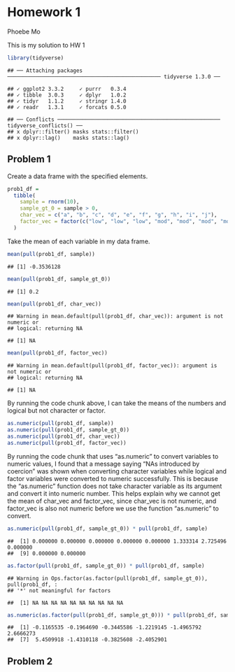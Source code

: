 Homework 1
================
Phoebe Mo

This is my solution to HW 1

``` r
library(tidyverse)
```

    ## ── Attaching packages ───────────────────────────────────────────────── tidyverse 1.3.0 ──

    ## ✓ ggplot2 3.3.2     ✓ purrr   0.3.4
    ## ✓ tibble  3.0.3     ✓ dplyr   1.0.2
    ## ✓ tidyr   1.1.2     ✓ stringr 1.4.0
    ## ✓ readr   1.3.1     ✓ forcats 0.5.0

    ## ── Conflicts ──────────────────────────────────────────────────── tidyverse_conflicts() ──
    ## x dplyr::filter() masks stats::filter()
    ## x dplyr::lag()    masks stats::lag()

## Problem 1

Create a data frame with the specified elements.

``` r
prob1_df =
  tibble(
    sample = rnorm(10),
    sample_gt_0 = sample > 0,
    char_vec = c("a", "b", "c", "d", "e", "f", "g", "h", "i", "j"),
    factor_vec = factor(c("low", "low", "low", "mod", "mod", "mod", "mod", "high", "high", "high"))
  )
```

Take the mean of each variable in my data frame.

``` r
mean(pull(prob1_df, sample))
```

    ## [1] -0.3536128

``` r
mean(pull(prob1_df, sample_gt_0))
```

    ## [1] 0.2

``` r
mean(pull(prob1_df, char_vec))
```

    ## Warning in mean.default(pull(prob1_df, char_vec)): argument is not numeric or
    ## logical: returning NA

    ## [1] NA

``` r
mean(pull(prob1_df, factor_vec))
```

    ## Warning in mean.default(pull(prob1_df, factor_vec)): argument is not numeric or
    ## logical: returning NA

    ## [1] NA

By running the code chunk above, I can take the means of the numbers and
logical but not character or factor.

``` r
as.numeric(pull(prob1_df, sample))
as.numeric(pull(prob1_df, sample_gt_0))
as.numeric(pull(prob1_df, char_vec))
as.numeric(pull(prob1_df, factor_vec))
```

By running the code chunk that uses “as.numeric” to convert variables to
numeric values, I found that a message saying “NAs introduced by
coercion” was shown when converting character variables while logical
and factor variables were converted to numeric successfully. This is
because the “as.numeric” function does not take character variable as
its argument and convert it into numeric number. This helps explain why
we cannot get the mean of char\_vec and factor\_vec, since char\_vec is
not numeric, and factor\_vec is also not numeric before we use the
function “as.numeric” to convert.

``` r
as.numeric(pull(prob1_df, sample_gt_0)) * pull(prob1_df, sample)
```

    ##  [1] 0.000000 0.000000 0.000000 0.000000 0.000000 1.333314 2.725496 0.000000
    ##  [9] 0.000000 0.000000

``` r
as.factor(pull(prob1_df, sample_gt_0)) * pull(prob1_df, sample)
```

    ## Warning in Ops.factor(as.factor(pull(prob1_df, sample_gt_0)), pull(prob1_df, :
    ## '*' not meaningful for factors

    ##  [1] NA NA NA NA NA NA NA NA NA NA

``` r
as.numeric(as.factor(pull(prob1_df, sample_gt_0))) * pull(prob1_df, sample)
```

    ##  [1] -0.1165535 -0.1964690 -0.3445586 -1.2219145 -1.4965792  2.6666273
    ##  [7]  5.4509918 -1.4310118 -0.3825608 -2.4052901

## Problem 2
